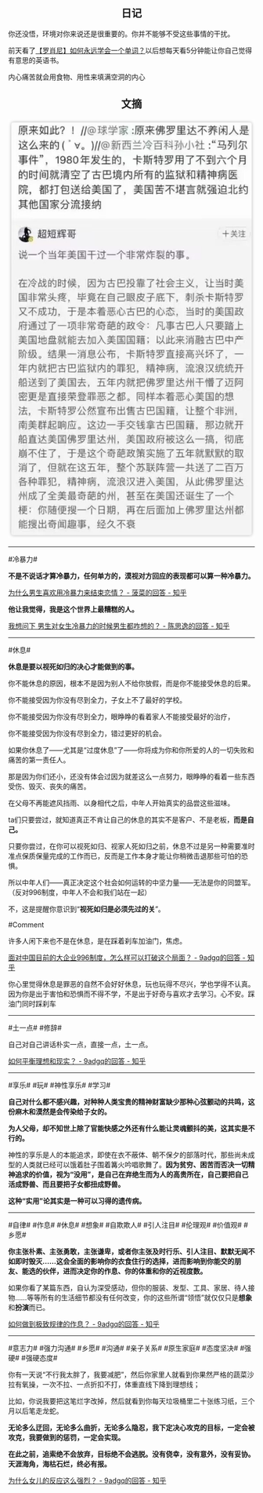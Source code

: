 ## <center>日记</center>

你还没悟，环境对你来说还是很重要的。你并不能够不受这些事情的干扰。

前天看了[【罗肖尼】如何永远学会一个单词？](https://www.bilibili.com/festival/jzj2023?bvid=BV1ns4y1A7fj)以后想每天看5分钟能让你自己觉得有意思的英语书。

内心痛苦就会用食物、用性来填满空洞的内心

## <center>文摘</center>

![佛罗里达不养闲人](./public/images/佛罗里达不养闲人.png)

---

#冷暴力#

**不是不说话才算冷暴力，任何单方的，漠视对方回应的表现都可以算一种冷暴力。**

[为什么男生喜欢用冷暴力来结束恋情？ - 菠菜的回答 - 知乎](https://www.zhihu.com/question/302107081/answer/3218607283)



**他让我觉得，我是这个世界上最糟糕的人。**

[我想问下 男生对女生冷暴力的时候男生都咋想的？ - 陈思逸的回答 - 知乎](https://www.zhihu.com/question/311365207/answer/2094572090)

---

#休息#

**休息是要以视死如归的决心才能做到的事。**

你不能休息的原因，根本不是因为别人不给你放假，而是你不能接受休息的后果。

你不能接受因为你没有尽到全力，子女上不了最好的学校。

你不能接受因为你没有尽到全力，眼睁睁的看着家人不能接受最好的治疗，

你不能接受因为你没有尽到全力，错过更好的机会。

如果你休息了——尤其是“过度休息”了——你将成为你和你所爱的人的一切失败和痛苦的第一责任人。

那是因为你们还小，还没有体会过因为就差这么一点努力，眼睁睁的看着一些东西受伤、毁灭、丧失的痛苦。

在父母不再能遮风挡雨、以身相代之后，中年人开始真实的品尝这些滋味。

ta们只要尝过，就知道真正不肯让自己的休息的其实不是客户、不是老板，**而是自己。**

只要你尝过，在你可以视死如归、视家人死如归之前，休息不过是另一种需要准时准点保质保量完成的工作而已，反而是工作本身才能让你稍微击退那些可怕的恐惧。


所以中年人们——真正决定这个社会如何运转的中坚力量——无法是你的同盟军。（反对996制度，中年人不会和我们站在一起）

不，这是提醒你意识到“**视死如归是必须先过的关**”。

#Comment

许多人闲下来也不是在休息，是在踩着刹车加油门，焦虑。

[面对中国目前的大企业996制度，怎么样可以打破这个局面？ - 9adgq的回答 - 知乎](https://www.zhihu.com/question/443196572/answer/2833386622)

你心里觉得休息是罪恶的自然不会好好休息，玩也玩得不尽兴，学也学得不认真。因为你是出于害怕和恐惧而不得不学，不是出于好奇与喜欢才去学习。心不安。踩油门同时踩刹车

---

#土一点# #修辞#

自己对自己讲话朴实一点，直接一点，土一点。

[如何平衡理想和现实？ - 9adgq的回答 - 知乎](https://www.zhihu.com/question/19866801/answer/2177414614)

---

#享乐# #玩# #神性享乐# #学习#

**自己对什么都不感兴趣，对种种人类宝贵的精神财富缺少那种心弦颤动的共鸣，这份麻木和漠然是会传染给子女的。**

**为人父母，却不知世上除了官能快感之外还有什么能让灵魂颤抖的美，这其实是不行的。**

神性的享乐是人的本能追求，即使在衣不蔽体、朝不保夕的部落时代，那些尚未成型的人类就已经可以饿着肚子围着篝火吟唱歌舞了。**因为贫穷、困苦而否决一切精神追求的价值，视为“没用”，是自己在弃绝生而为人的高贵所在，自己要把自己活成野兽、而且要把子女都扭成野兽。**

**这种“实用”论其实是一种可以习得的遗传病。**

---

#自律# #作息# #休息# #想象# #自欺欺人# #引人注目# #伦理观# #价值观# #乡愿#

**你主张朴素、主张勇敢，主张谦卑，或者你主张及时行乐、引人注目、默默无闻不如即时毁灭……这会全面的影响你的衣食住行的选择，进而影响到你能交的朋友、能选的伙伴，进而决定你的作息、你的体重和你的近视度数。**

如果你看了某篇东西，自认为深受感动，但你的服装、发型、工具、家居、待人接物……等等所有的生活细节都没有任何改变，你的这些所谓“领悟”就仅仅只是**想象**和**扮演**而已。

[如何做到极致规律的作息？ - 9adgq的回答 - 知乎](https://www.zhihu.com/question/653480424/answer/3472127031)

---

#意志力# #强力沟通# #乡愿# #沟通# #亲子关系# #原生家庭# #态度坚决# #强硬# #强硬态度#

你有一天说“不行我太胖了，我要减肥”，然后你家里人就看到你果然严格的蔬菜沙拉有氧操，一次不拉、一点折扣不打，体重直线下降到理想线；

比如，你说我要把这笔烂字改掉，然后就看到你每天垃圾桶里二十张练习纸，三个月以后笔走龙蛇。

**无论多么迂回，无论多么曲折，无论多么隐忍，我下定决心攻克的目标，一定会被攻克，我要做到的惩罚，一定会实现。**

**在此之前，追索绝不会放弃，目标绝不会逃脱。没有侥幸，没有意外，没有妥协。天涯海角，海枯石烂，终必有报。**

[为什么女儿的反应这么强烈？ - 9adgq的回答 - 知乎](https://www.zhihu.com/question/633364716/answer/3424618060)